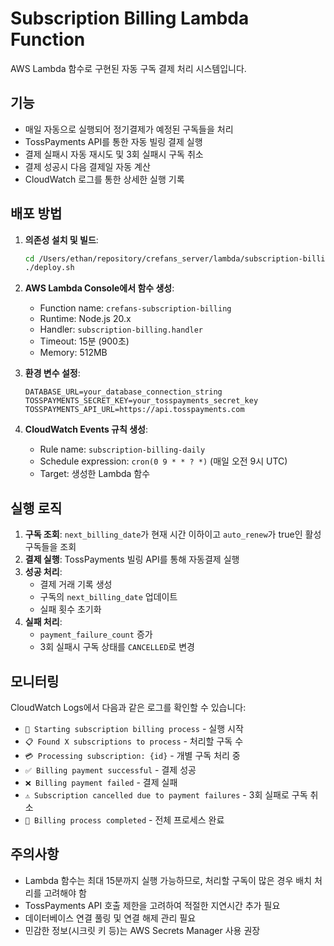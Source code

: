 # Subscription Billing Lambda Function

AWS Lambda 함수로 구현된 자동 구독 결제 처리 시스템입니다.

## 기능

- 매일 자동으로 실행되어 정기결제가 예정된 구독들을 처리
- TossPayments API를 통한 자동 빌링 결제 실행
- 결제 실패시 자동 재시도 및 3회 실패시 구독 취소
- 결제 성공시 다음 결제일 자동 계산
- CloudWatch 로그를 통한 상세한 실행 기록

## 배포 방법

1. **의존성 설치 및 빌드**:
   ```bash
   cd /Users/ethan/repository/crefans_server/lambda/subscription-billing
   ./deploy.sh
   ```

2. **AWS Lambda Console에서 함수 생성**:
   - Function name: `crefans-subscription-billing`
   - Runtime: Node.js 20.x
   - Handler: `subscription-billing.handler`
   - Timeout: 15분 (900초)
   - Memory: 512MB

3. **환경 변수 설정**:
   ```
   DATABASE_URL=your_database_connection_string
   TOSSPAYMENTS_SECRET_KEY=your_tosspayments_secret_key
   TOSSPAYMENTS_API_URL=https://api.tosspayments.com
   ```

4. **CloudWatch Events 규칙 생성**:
   - Rule name: `subscription-billing-daily`
   - Schedule expression: `cron(0 9 * * ? *)` (매일 오전 9시 UTC)
   - Target: 생성한 Lambda 함수

## 실행 로직

1. **구독 조회**: `next_billing_date`가 현재 시간 이하이고 `auto_renew`가 true인 활성 구독들을 조회
2. **결제 실행**: TossPayments 빌링 API를 통해 자동결제 실행
3. **성공 처리**:
   - 결제 거래 기록 생성
   - 구독의 `next_billing_date` 업데이트
   - 실패 횟수 초기화
4. **실패 처리**:
   - `payment_failure_count` 증가
   - 3회 실패시 구독 상태를 `CANCELLED`로 변경

## 모니터링

CloudWatch Logs에서 다음과 같은 로그를 확인할 수 있습니다:

- `🚀 Starting subscription billing process` - 실행 시작
- `📋 Found X subscriptions to process` - 처리할 구독 수
- `💳 Processing subscription: {id}` - 개별 구독 처리 중
- `✅ Billing payment successful` - 결제 성공
- `❌ Billing payment failed` - 결제 실패
- `⚠️ Subscription cancelled due to payment failures` - 3회 실패로 구독 취소
- `🎉 Billing process completed` - 전체 프로세스 완료

## 주의사항

- Lambda 함수는 최대 15분까지 실행 가능하므로, 처리할 구독이 많은 경우 배치 처리를 고려해야 함
- TossPayments API 호출 제한을 고려하여 적절한 지연시간 추가 필요
- 데이터베이스 연결 풀링 및 연결 해제 관리 필요
- 민감한 정보(시크릿 키 등)는 AWS Secrets Manager 사용 권장